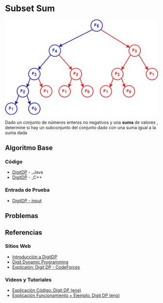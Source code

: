 # Subset Sum
![Dividir los problemas en subproblemas](https://github.com/AleS900/prueba/blob/master/assets/digit.png)

Dado un conjunto de números enteros no negativos y una **suma** de valores , determine si hay un subconjunto del conjunto dado con una suma igual a la suma dada

## Algoritmo Base
### Código
-  [DigitDP](https://github.com/PaulLandaeta/algoritmica2/blob/master/contenido/Programacion%20Dinamica/Digit/DigitDP.java) - _Java
-  [DigitDP](https://github.com/PaulLandaeta/algoritmica2/blob/master/contenido/Programacion%20Dinamica/Digit/digit.cpp) - _C++
### Entrada de Prueba
-  [DigitDP - input](https://github.com/PaulLandaeta/algoritmica2/blob/master/contenido/Programacion%20Dinamica/Digit/digit.cpp)

## Problemas


## Referencias
### Sitios Web 
-  [Introducción a DigitDP](https://medium.com/@sim017bawkar/introduction-to-digit-dp-40f0e6c9a77d)
-  [Digit Dynamic Programming](https://medium.com/@sachinhegde0411/digit-dynamic-programming-c526dbfcbd74)
-  [Explicaión: Digit DP - CodeForces](https://codeforces.com/blog/entry/53960)
### Videos y Tutoriales
-  [Explicación Código: Digit DP (eng)](https://www.youtube.com/watch?v=5ag4kmHVs8k)
-  [Explicación Funcionamiento + Ejemplo: Digit DP (eng)](https://www.youtube.com/watch?v=cZV7HZhbGQI)
